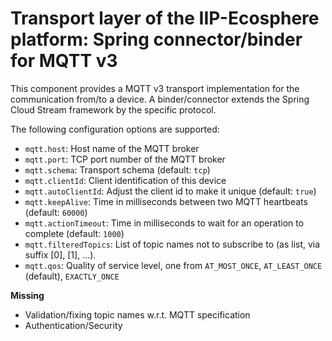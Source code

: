# Transport layer of the IIP-Ecosphere platform: Spring connector/binder for MQTT v3

This component provides a MQTT v3 transport implementation for the communication from/to a device. A binder/connector 
extends the Spring Cloud Stream framework by the specific protocol.

The following configuration options are supported:
 * `mqtt.host`: Host name of the MQTT broker
 * `mqtt.port`: TCP port number of the MQTT broker
 * `mqtt.schema`: Transport schema (default: `tcp`)
 * `mqtt.clientId`: Client identification of this device
 * `mqtt.autoClientId`: Adjust the client id to make it unique (default: `true`)
 * `mqtt.keepAlive`: Time in milliseconds between two MQTT heartbeats (default: `60000`)
 * `mqtt.actionTimeout`: Time in milliseconds to wait for an operation to complete (default: `1000`)
 * `mqtt.filteredTopics`: List of topic names not to subscribe to  (as list, via suffix [0], [1], ...).
 * `mqtt.qos`: Quality of service level, one from `AT_MOST_ONCE`, `AT_LEAST_ONCE` (default), `EXACTLY_ONCE`

**Missing**
- Validation/fixing topic names w.r.t. MQTT specification
- Authentication/Security

